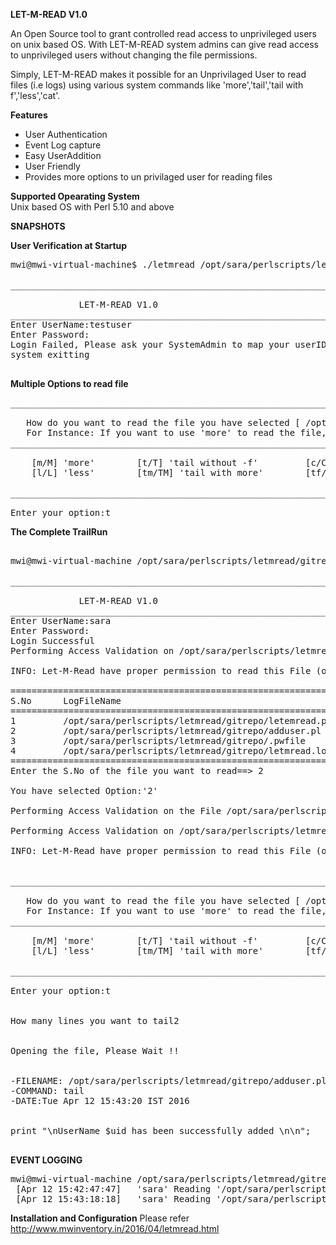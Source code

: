 <b>LET-M-READ V1.0</b>

An Open Source tool to grant controlled read access to unprivileged users on unix based OS. With LET-M-READ  system admins can give read access to unprivileged users without changing the file permissions.

Simply, LET-M-READ makes it possible for an Unprivilaged User to read files (i.e logs) using various system commands like 'more','tail','tail with f','less','cat'.

<b>Features</b>
<ul>
<li>User Authentication</li>
<li>Event Log capture</li>
<li>Easy UserAddition</li>
<li>User Friendly</li>
<li>Provides more options to un privilaged user for reading files</li>
</ul>

<b>Supported Opearating System</b></br>
Unix based OS with Perl 5.10 and above


<b>SNAPSHOTS</b>

<b>User Verification at Startup</b>

<pre>
mwi@mwi-virtual-machine$ ./letmread /opt/sara/perlscripts/letmread/gitrepo/

__________________________________________________________________________  

			 LET-M-READ V1.0 	
__________________________________________________________________________
Enter UserName:testuser
Enter Password:
Login Failed, Please ask your SystemAdmin to map your userID in LET-M-READ
system exitting

</pre>

<b>Multiple Options to read file</b>

<pre>
___________________________________________________________________________________________________________

   How do you want to read the file you have selected [ /opt/sara/perlscripts/letmread/gitrepo/adduser.pl ] ?
   For Instance: If you want to use 'more' to read the file, Type 'm' -or- 'M' 
___________________________________________________________________________________________________________

	[m/M] 'more' 		[t/T] 'tail without -f' 		[c/C] 'cat' 
	[l/L] 'less'		[tm/TM] 'tail with more'		[tf/TF] 'tail with f'

___________________________________________________________________________________________________________

Enter your option:t
</pre>

<b>The Complete TrailRun</b>

<pre> 
mwi@mwi-virtual-machine /opt/sara/perlscripts/letmread/gitrepo $ ./letemread.pl /opt/sara/perlscripts/letmread/gitrepo/

__________________________________________________________________________  

			 LET-M-READ V1.0 	
__________________________________________________________________________
Enter UserName:sara
Enter Password:
Login Successful
Performing Access Validation on /opt/sara/perlscripts/letmread/gitrepo/

INFO: Let-M-Read have proper permission to read this File (or) Directory 
 
==================================================================================================================================
S.No      LogFileName                                                                                              ModifiedDate 
==================================================================================================================================
1         /opt/sara/perlscripts/letmread/gitrepo/letemread.pl                                                      Apr12 14:45 
2         /opt/sara/perlscripts/letmread/gitrepo/adduser.pl                                                        Apr12 14:45 
3         /opt/sara/perlscripts/letmread/gitrepo/.pwfile                                                           Apr12 15:31 
4         /opt/sara/perlscripts/letmread/gitrepo/letmread.log                                                      Apr12 15:42 
==================================================================================================================================
Enter the S.No of the file you want to read==> 2

You have selected Option:'2'

Performing Access Validation on the File /opt/sara/perlscripts/letmread/gitrepo/adduser.pl 

Performing Access Validation on /opt/sara/perlscripts/letmread/gitrepo/adduser.pl

INFO: Let-M-Read have proper permission to read this File (or) Directory 
 

___________________________________________________________________________________________________________

   How do you want to read the file you have selected [ /opt/sara/perlscripts/letmread/gitrepo/adduser.pl ] ?
   For Instance: If you want to use 'more' to read the file, Type 'm' -or- 'M' 
___________________________________________________________________________________________________________

	[m/M] 'more' 		[t/T] 'tail without -f' 		[c/C] 'cat' 
	[l/L] 'less'		[tm/TM] 'tail with more'		[tf/TF] 'tail with f'

___________________________________________________________________________________________________________

Enter your option:t


How many lines you want to tail2

 
Opening the file, Please Wait !!


-FILENAME: /opt/sara/perlscripts/letmread/gitrepo/adduser.pl
-COMMAND: tail
-DATE:Tue Apr 12 15:43:20 IST 2016
 

print "\nUserName $uid has been successfully added \n\n";

</pre>


<b>EVENT LOGGING</b>

<pre>
mwi@mwi-virtual-machine /opt/sara/perlscripts/letmread/gitrepo $ cat letmread.log 
 [Apr 12 15:42:47:47]	'sara' Reading '/opt/sara/perlscripts/letmread/gitrepo/adduser.pl' with command 't'
 [Apr 12 15:43:18:18]	'sara' Reading '/opt/sara/perlscripts/letmread/gitrepo/adduser.pl' with command 't'
</pre>

<b>Installation and Configuration</b>
Please refer http://www.mwinventory.in/2016/04/letmread.html


